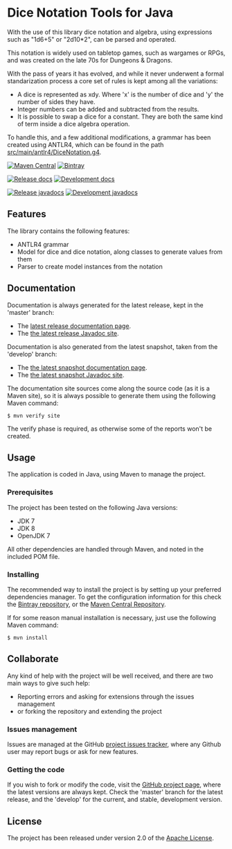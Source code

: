 # Dice Notation Tools for Java
With the use of this library dice notation and algebra, using expressions such as "1d6+5" or "2d10*2", can be parsed and operated.

This notation is widely used on tabletop games, such as wargames or RPGs, and was created on the late 70s for Dungeons & Dragons.

With the pass of years it has evolved, and while it never underwent a formal standarization process a core set of rules is kept among all the variations:

* A dice is represented as xdy. Where 'x' is the number of dice and 'y' the number of sides they have.
* Integer numbers can be added and subtracted from the results.
* It is possible to swap a dice for a constant. They are both the same kind of term inside a dice algebra operation.

To handle this, and a few additional modifications, a grammar has been created using ANTLR4, which can be found in the path [src/main/antlr4/DiceNotation.g4](src/main/antlr4/DiceNotation.g4).

[![Maven Central](https://img.shields.io/maven-central/v/com.wandrell.tabletop/dice.svg)][maven-repo]
[![Bintray](https://api.bintray.com/packages/bernardo-mg/tabletop-toolkits/dice/images/download.svg)][bintray-repo]

[![Release docs](https://img.shields.io/badge/docs-release-blue.svg)][site-release]
[![Development docs](https://img.shields.io/badge/docs-develop-blue.svg)][site-develop]

[![Release javadocs](https://img.shields.io/badge/javadocs-release-blue.svg)][javadoc-release]
[![Development javadocs](https://img.shields.io/badge/javadocs-develop-blue.svg)][javadoc-develop]

## Features

The library contains the following features:

- ANTLR4 grammar
- Model for dice and dice notation, along classes to generate values from them
- Parser to create model instances from the notation

## Documentation

Documentation is always generated for the latest release, kept in the 'master' branch:

- The [latest release documentation page][site-release].
- The [the latest release Javadoc site][javadoc-release].

Documentation is also generated from the latest snapshot, taken from the 'develop' branch:

- The [the latest snapshot documentation page][site-develop].
- The [the latest snapshot Javadoc site][javadoc-develop].

The documentation site sources come along the source code (as it is a Maven site), so it is always possible to generate them using the following Maven command:

```
$ mvn verify site
```

The verify phase is required, as otherwise some of the reports won't be created.

## Usage

The application is coded in Java, using Maven to manage the project.

### Prerequisites

The project has been tested on the following Java versions:
* JDK 7
* JDK 8
* OpenJDK 7

All other dependencies are handled through Maven, and noted in the included POM file.

### Installing

The recommended way to install the project is by setting up your preferred dependencies manager. To get the configuration information for this check the [Bintray repository][bintray-repo], or the [Maven Central Repository][maven-repo].

If for some reason manual installation is necessary, just use the following Maven command:

```
$ mvn install
```

## Collaborate

Any kind of help with the project will be well received, and there are two main ways to give such help:

- Reporting errors and asking for extensions through the issues management
- or forking the repository and extending the project

### Issues management

Issues are managed at the GitHub [project issues tracker][issues], where any Github user may report bugs or ask for new features.

### Getting the code

If you wish to fork or modify the code, visit the [GitHub project page][scm], where the latest versions are always kept. Check the 'master' branch for the latest release, and the 'develop' for the current, and stable, development version.

## License

The project has been released under version 2.0 of the [Apache License][license].

[bintray-repo]: https://bintray.com/bernardo-mg/tabletop-toolkits/dice/view
[maven-repo]: http://mvnrepository.com/artifact/com.wandrell.tabletop/dice
[issues]: https://github.com/Bernardo-MG/tabletop-dice-java/issues
[javadoc-develop]: http://docs.wandrell.com/development/maven/tabletop-dice/apidocs
[javadoc-release]: http://docs.wandrell.com/maven/tabletop-dice/apidocs
[license]: http://www.apache.org/licenses/LICENSE-2.0
[scm]: http://github.com/Bernardo-MG/tabletop-dice-java
[site-develop]: http://docs.wandrell.com/development/maven/tabletop-dice
[site-release]: http://docs.wandrell.com/maven/tabletop-dice